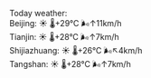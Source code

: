 Today weather:  
Beijing: ☀️ 🌡️+29°C 🌬️↑11km/h  
Tianjin: ☀️ 🌡️+28°C 🌬️↑7km/h  
Shijiazhuang: ☀️ 🌡️+26°C 🌬️↖4km/h  
Tangshan: ☀️ 🌡️+28°C 🌬️↑7km/h  
